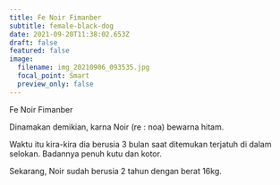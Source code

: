 ```yaml
---
title: Fe Noir Fimanber
subtitle: female-black-dog
date: 2021-09-20T11:38:02.653Z
draft: false
featured: false
image:
  filename: img_20210906_093535.jpg
  focal_point: Smart
  preview_only: false
---
```

Fe Noir Fimanber

Dinamakan demikian, karna Noir (re : noa) bewarna hitam.

Waktu itu kira-kira dia berusia 3 bulan saat ditemukan terjatuh di dalam selokan. Badannya penuh kutu dan kotor. 

Sekarang, Noir sudah berusia 2 tahun dengan berat 16kg.
